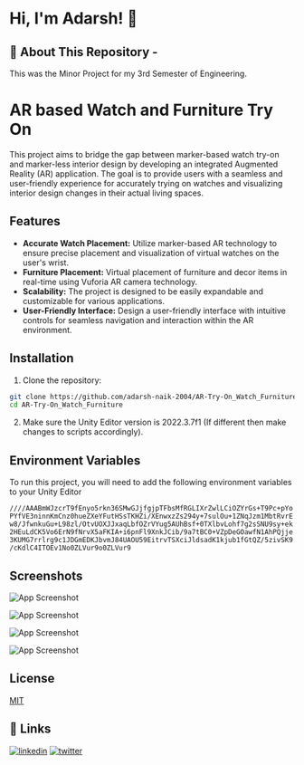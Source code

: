 
# Hi, I'm Adarsh! 👋


## 🚀 About This Repository - 
This was the Minor Project for my 3rd Semester of Engineering.


# AR based Watch and Furniture Try On

This project aims to bridge the gap between marker-based watch try-on and marker-less interior design by developing an integrated Augmented Reality (AR) application. The goal is to provide users with a seamless and user-friendly experience for accurately trying on watches and visualizing interior design changes in their actual living spaces.


## Features

- **Accurate Watch Placement:** Utilize marker-based AR technology to ensure precise placement and visualization of virtual watches on the user's wrist.
- **Furniture Placement:** Virtual placement of furniture and decor items in real-time using Vuforia AR camera technology.
- **Scalability:** The project is designed to be easily expandable and customizable for various applications.
- **User-Friendly Interface:** Design a user-friendly interface with intuitive controls for seamless navigation and interaction within the AR environment.


## Installation

1. Clone the repository:

```bash
git clone https://github.com/adarsh-naik-2004/AR-Try-On_Watch_Furniture.git
cd AR-Try-On_Watch_Furniture
```
2. Make sure the Unity Editor version is 2022.3.7f1 (If different then make changes to scripts accordingly).

## Environment Variables

To run this project, you will need to add the following environment variables to your Unity Editor

`////AAABmWJzcrT9fEnyo5rkn36SMwGJjfgjpTFbsMfRGLIXrZwlLCiOZYrGs+T9Pc+pYoPYfVE3ninnKmCnz0hueZXeYFutHSsTKHZi/XEnwxzZs294y+7sulOu+1ZNqJzm1MbtRvrEw8/JfwnkuGu+L98zl/OtvUOXJJxaqLbfOZrVYug5AUhBsf+0TXlbvLohf7g2sSNU9sy+ek2HEuLdCK5Vo6ErN9fNrvX5aFKIA+i6pnFl9XnkJCib/9a7tBC0+VZpDeGOawfN1AhPQjje3KUMG7rrlrg9c1JDGmEDKJbvmJ84UAOU59EitrvTSXciJldsadK1kjub1fGtQZ/5zivSK9/cKdlC4ITOEv1No0ZLVur9o0ZLVur9`




## Screenshots

![App Screenshot](https://drive.google.com/file/d/1lR5k27dx4JcO5C06U4mb056IW_pUs-SO/view?usp=sharing)

![App Screenshot](https://drive.google.com/file/d/1hw62JLrf6HTYfrSaOdptXjFlYDmlo35F/view?usp=sharing)

![App Screenshot](https://drive.google.com/file/d/1vuLT-APkm4zL1IDaA4J46FmnhdARzvgn/view?usp=sharing)

![App Screenshot](https://drive.google.com/file/d/1gwyJn2xWVoM8b6oDBq-ymHc1rOw0R3LT/view?usp=sharing)


## License

[MIT](https://github.com/adarsh-naik-2004/AR-Try-On_Watch_Furniture/blob/main/LICENSE.md)


## 🔗 Links
[![linkedin](https://img.shields.io/badge/linkedin-0A66C2?style=for-the-badge&logo=linkedin&logoColor=white)](https://www.linkedin.com/in/adarsh-manjunath-naik-a2004m/)
[![twitter](https://img.shields.io/badge/twitter-1DA1F2?style=for-the-badge&logo=twitter&logoColor=white)](https://twitter.com/Adarsh_M_Naik)

